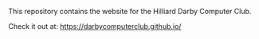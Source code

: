 This repository contains the website for the Hilliard Darby Computer Club. 

Check it out at: https://darbycomputerclub.github.io/
